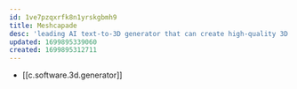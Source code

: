 ```yaml
---
id: 1ve7pzqxrfk8n1yrskgbmh9
title: Meshcapade
desc: 'leading AI text-to-3D generator that can create high-quality 3D models from text inputs. It offers a unified platform compatible with all game engines and graphics applications to meet your avatar requirements.'
updated: 1699895339060
created: 1699895312711
---
```


- [[c.software.3d.generator]]